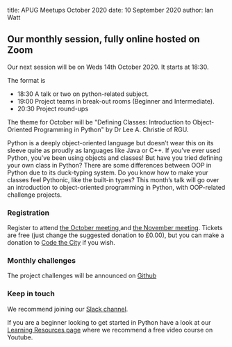 title: APUG Meetups October 2020
date: 10 September 2020
author: Ian Watt

## Our monthly session, fully online hosted on Zoom 

Our next session will be on Weds 14th October 2020. It starts at 18:30. 

The format is 

* 18:30 A talk or two on python-related subject.
* 19:00 Project teams in break-out rooms (Beginner and Intermediate). 
* 20:30 Project round-ups

The theme for October will be "Defining Classes: Introduction to Object-Oriented Programming in Python" by Dr Lee A. Christie of RGU. 

Python is a deeply object-oriented language but doesn’t wear this on its sleeve quite as proudly as languages like Java or C++. If you’ve ever used Python, you’ve been using objects and classes! But have you tried defining your own class in Python? There are some differences between OOP in Python due to its duck-typing system. Do you know how to make your classes feel Pythonic, like the built-in types? This month’s talk will go over an introduction to object-oriented programming in Python, with OOP-related challenge projects.

### Registration
Register to attend [the October meeting ](https://ti.to/code-the-city/aberdeen-python-user-group-oct-2020) and [the November meeting](https://ti.to/code-the-city/aberdeen-python-user-group-nov-2020).
Tickets are free (just change the suggested donation to £0.00), but you can make a donation to [Code the City](https://codethecity.org) if you wish. 

### Monthly challenges
The project challenges will be announced on [Github](https://github.com/PythonAberdeen/user_group/tree/master/)

### Keep in touch
We recommend joining our [Slack channel](https://join.slack.com/t/python-aberdeen/shared_invite/zt-fe4vr06d-TavzVV4ZusCxYLEdCqxsyQ). 

If you are a beginner looking to get started in Python have a look at our [Learning Resources page](https://pythonaberdeen.github.io/pages/learning-resources.html) where we recommend a free video course on Youtube. 


